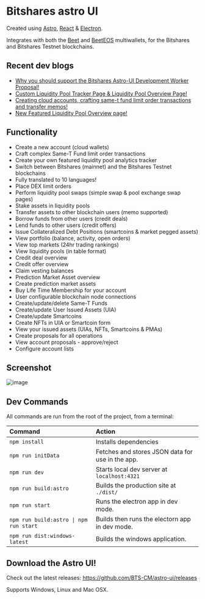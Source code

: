 # Bitshares astro UI

Created using [Astro](https://docs.astro.build), [React](https://react.dev/) & [Electron](https://www.electronjs.org).

Integrates with both the [Beet](https://github.com/bitshares/beet) and [BeetEOS](https://github.com/beetapp/beeteos) multiwallets, for the Bitshares and Bitshares Testnet blockchains.

## Recent dev blogs
- [Why you should support the Bitshares Astro-UI Development Worker Proposal!](https://hive.blog/bitshares/@nftea.gallery/why-you-should-support-the-bitshares-astro-ui-development-worker-proposal)
- [Custom Liquidity Pool Tracker Page & Liquidity Pool Overview Page!](https://hive.blog/hive-120117/@nftea.gallery/bitshares-astro-ui-dev-blog-custom-liquidity-pool-tracker-page-and-liquidity-pool-overview-page)
- [Creating cloud accounts, crafting same-t fund limit order transactions and transfer memos!](https://hive.blog/hive-120117/@nftea.gallery/bitshares-astro-ui-dev-blog-creating-cloud-accounts-crafting-same-t-fund-limit-order-transactions-and-transfer-memos)
- [New Featured Liquidity Pool Overview page!](https://hive.blog/hive-120117/@nftea.gallery/bitshares-astro-ui-dev-blog-new-featured-liquidity-pool-overview-page-in-v0-3-31)

## Functionality

- Create a new account (cloud wallets)
- Craft complex Same-T Fund limit order transactions
- Create your own featured liquidity pool analytics tracker
- Switch between Bitshares (mainnet) and the Bitshares Testnet blockchains
- Fully translated to 10 languages!
- Place DEX limit orders
- Perform liquidity pool swaps (simple swap & pool exchange swap pages)
- Stake assets in liquidity pools
- Transfer assets to other blockchain users (memo supported)
- Borrow funds from other users (credit deals)
- Lend funds to other users (credit offers)
- Issue Collateralized Debt Positions (smartcoins & market pegged assets)
- View portfolio (balance, activity, open orders)
- View top markets (24hr trading rankings)
- View liquidity pools (in table format)
- Credit deal overview
- Credit offer overview
- Claim vesting balances
- Prediction Market Asset overview
- Create prediction market assets
- Buy Life Time Membership for your account
- User configurable blockchain node connections
- Create/update/delete Same-T Funds
- Create/update User Issued Assets (UIA)
- Create/update Smartcoins
- Create NFTs in UIA or Smartcoin form
- View your issued assets (UIAs, NFTs, Smartcoins & PMAs)
- Create proposals for all operations
- View account proposals - approve/reject
- Configure account lists

## Screenshot

![image](https://github.com/user-attachments/assets/86442278-deb6-46f3-af75-eb07122d5056)

## Dev Commands

All commands are run from the root of the project, from a terminal:

| Command                                | Action                                           |
| :------------------------------------- | :----------------------------------------------- |
| `npm install`                          | Installs dependencies                            |
| `npm run initData`                     | Fetches and stores JSON data for use in the app. |
| `npm run dev`                          | Starts local dev server at `localhost:4321`      |
| `npm run build:astro`                  | Builds the production site at `./dist/`          |
| `npm run start`                        | Runs the electron app in dev mode.               |
| `npm run build:astro \| npm run start` | Builds then runs the electorn app in dev mode.   |
| `npm run dist:windows-latest`          | Builds the windows application.                  |

## Download the Astro UI!

Check out the latest releases:
https://github.com/BTS-CM/astro-ui/releases

Supports Windows, Linux and Mac OSX.
